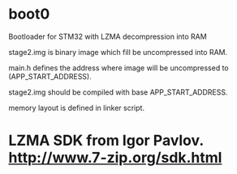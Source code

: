 # boot0
Bootloader for STM32 with LZMA decompression into RAM

stage2.img is binary image which fill be uncompressed into RAM. 

main.h defines the address where image will be uncompressed to (APP_START_ADDRESS).

stage2.img should be compiled with base APP_START_ADDRESS.

memory layout is defined in linker script.

# LZMA SDK from Igor Pavlov. http://www.7-zip.org/sdk.html
